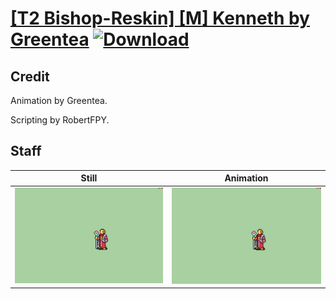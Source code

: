 # [\[T2 Bishop-Reskin\] \[M\] Kenneth by Greentea](./) [![Download](https://img.shields.io/badge/Download--red?style=social&logo=github)](https://minhaskamal.github.io/DownGit/#/home?url=https://github.com/Klokinator/FE-Repo/tree/main/Battle%20Animations%2FMagi%20-%20Holy-Type%2F%5BT2%20Bishop-Reskin%5D%20%5BM%5D%20Kenneth%20by%20Greentea%2F7.%20Staff)

## Credit

Animation by Greentea.

Scripting by RobertFPY.

## Staff

| Still | Animation |
| :---: | :-------: |
| ![Staff still](./Staff_000.png) | ![Staff animation](./Staff.gif) |
